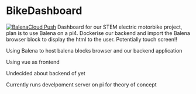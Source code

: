 # BikeDashboard
[![BalenaCloud Push](https://github.com/RockBacon9922/BikeDashboard/actions/workflows/something.yml/badge.svg?branch=main&event=deployment_status)](https://github.com/RockBacon9922/BikeDashboard/actions/workflows/something.yml)
Dashboard for our STEM electric motorbike project, plan is to use Balena on a pi4. Dockerise our backend and import the Balena browser block to display the html to the user. Potentially touch screen!!


Using Balena to host balena blocks browser and our backend application

Using vue as frontend

Undecided about backend of yet

Currently runs develpoment server on pi for theory of concept
